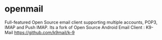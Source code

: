 # openmail
  Full-featured Open Source email client supporting multiple accounts, POP3, IMAP and Push IMAP.  Its a fork of Open Source Android Email Client : K9-Mail https://github.com/k9mail/k-9
